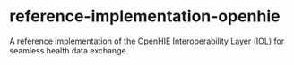 # reference-implementation-openhie
A reference implementation of the OpenHIE Interoperability Layer (IOL) for seamless health data exchange.
